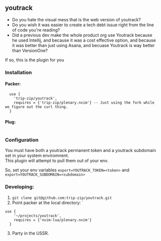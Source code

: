 ## youtrack
- Do you hate the visual mess that is the web version of youtrack?
- Do you wish it was easier to create a tech debt issue right from the line of code you're reading?
- Did a previous dev make the whole product org use Youtrack because he used Intellij, and because it was
  a cost effective option, and because it was better than just using Asana, and becuase Youtrack is way better
  than VersionOne?

If so, this is the plugin for you

### Installation

#### Packer:
```
  use {
    'trip-zip/youtrack',
    requires = {'trip-zip/plenary.nvim'} -- Just using the fork while we figure out the curl thing.
  }
```
#### Plug:
```
```
### Configuration
You must have both a youtrack permanent token and a youtrack subdomain set in your system enviromnent.  
This plugin will attempt to pull them out of your env.

So, set your env variables 
`export=YOUTRACK_TOKEN=<token>`
and
`export=YOUTRACK_SUBDOMAIN=<subdomain>`


### Developing:
1) `git clone git@github.com:trip-zip/youtrack.git`
2) Point packer at the local directory: `  
```
use {
    '~/projects/youtrack',
    requires = {'nvim-lua/plenary.nvim'}
  }
  ```
3) Party in the USSR.
